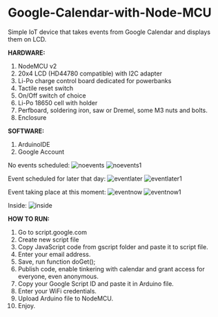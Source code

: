 # Google-Calendar-with-Node-MCU
Simple IoT device that takes events from Google Calendar and displays them on LCD.

**HARDWARE:**
1. NodeMCU v2
2. 20x4 LCD (HD44780 compatible) with I2C adapter
3. Li-Po charge control board dedicated for powerbanks
4. Tactile reset switch
5. On/Off switch of choice
6. Li-Po 18650 cell with holder
7. Perfboard, soldering iron, saw or Dremel, some M3 nuts and bolts.
8. Enclosure


**SOFTWARE:**
1. ArduinoIDE
2. Google Account

No events scheduled:
![noevents](https://user-images.githubusercontent.com/34771956/51911687-c82ce300-23d2-11e9-97c0-541c6eea430f.png)
![noevents1](https://user-images.githubusercontent.com/34771956/51911692-ca8f3d00-23d2-11e9-9e01-2919f6c77d0f.jpg)

Event scheduled for later that day:
![eventlater](https://user-images.githubusercontent.com/34771956/51911704-d11db480-23d2-11e9-99b7-2e1bb31b9b4f.png)
![eventlater1](https://user-images.githubusercontent.com/34771956/51911710-d3800e80-23d2-11e9-8f71-f0fa38021d9a.jpg)

Event taking place at this moment:
![eventnow](https://user-images.githubusercontent.com/34771956/51911720-d5e26880-23d2-11e9-9035-84ca44ed30a4.png)
![eventnow1](https://user-images.githubusercontent.com/34771956/51911725-d844c280-23d2-11e9-944e-f378ddd34cf4.jpg)

Inside:
![inside](https://user-images.githubusercontent.com/34771956/51911729-da0e8600-23d2-11e9-93f4-7aa05c409855.png)

**HOW TO RUN:**
1. Go to script.google.com
2. Create new script file
3. Copy JavaScript code from gscript folder and paste it to script file.
4. Enter your email address.
5. Save, run function doGet();
6. Publish code, enable tinkering with calendar and grant access for everyone, even anonymous.
7. Copy your Google Script ID and paste it in Arduino file.
8. Enter your WiFi credentials.
9. Upload Arduino file to NodeMCU.
10. Enjoy.
